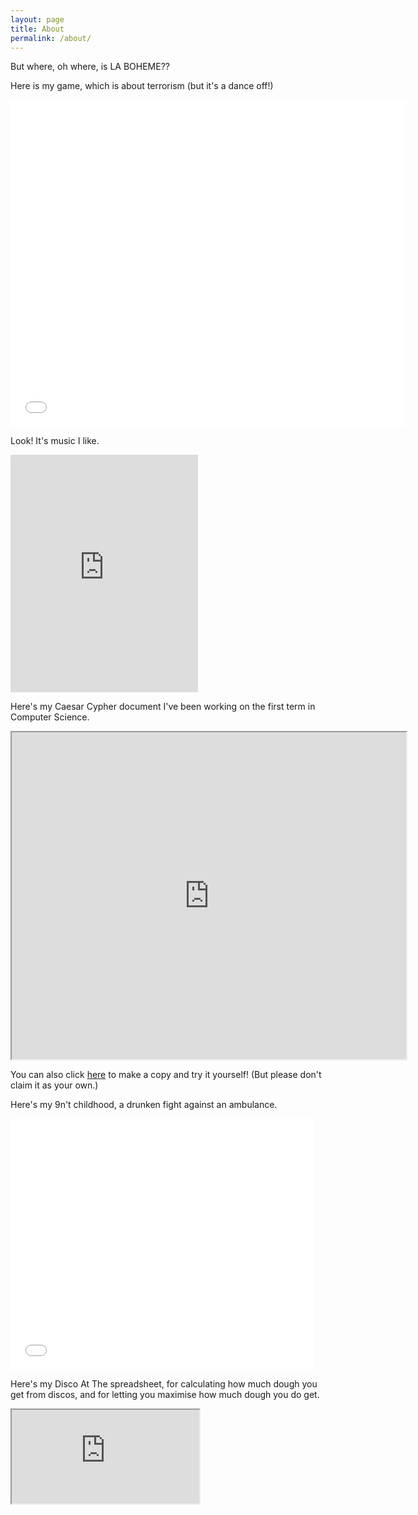 ```yaml
---
layout: page
title: About
permalink: /about/
---
```


But where, oh where, is LA BOHEME??

Here is my game, which is about terrorism (but it's a dance off!)

<iframe allowtransparency="true" width="630.5" height="522.6" src="//scratch.mit.edu/projects/embed/229303652/?autostart=false" frameborder="0" allowfullscreen>
</iframe>
    
Look! It's music I like.

<iframe src="https://open.spotify.com/embed/user/udvhbu5ewe5t7cvt9a6z74uev/playlist/6aDf8v5o4ELbxWd0TFSZFN" width="300" height="380" frameborder="0" allowtransparency="true" allow="encrypted-media"></iframe>

Here's my Caesar Cypher document I've been working on the first term in Computer Science.

<iframe src="https://docs.google.com/spreadsheets/d/e/2PACX-1vSX-vwS4g__r09-ALnfNOdNVSpQBC5EQBRwJ4n0FieFlDGwx2dOonnt3RKJSZOn4gPXZTGWVJelKlxZ/pubhtml?widget=true&amp;headers=false" width="630.5" height="522.6"></iframe>

You can also click <a href="https://docs.google.com/spreadsheets/d/17AlhC5dECzZA0Uh59Jy31lHdPGFtEgCWewkZVJVDziw/edit?usp=sharing">here</a> to make a copy and try it yourself! (But please don't claim it as your own.)

Here's my 9n't childhood, a drunken fight against an ambulance.

<iframe allowtransparency="true" width="485" height="402" src="//scratch.mit.edu/projects/embed/247053365/?autostart=false" frameborder="0" allowfullscreen></iframe>

Here's my Disco At The spreadsheet, for calculating how much dough you get from discos, and for letting you maximise how much dough you do get.

<iframe src="https://docs.google.com/spreadsheets/d/e/2PACX-1vQAbd9nnkORA-0CWgK_dvZEq29l4yDWuZniK9XXx4ilmRLcPbh11hEigx9SG4hbktw0E7k1SiHhikT6/pubhtml?gid=0&amp;single=true&amp;widget=true&amp;headers=false"></iframe>
